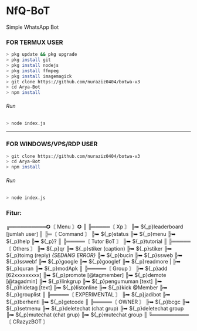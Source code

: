 # NfQ-BoT
Simple WhatsApp Bot

### FOR TERMUX USER
```bash
> pkg update && pkg upgrade
> pkg install git
> pkg install nodejs
> pkg install ffmpeg
> pkg install imagemagick
> git clone https://github.com/nuraziz0404/botwa-v3
> cd Arya-Bot
> npm install
```
###### Run
```bash
> node index.js
```

---------

### FOR WINDOWS/VPS/RDP USER
```bash
> git clone https://github.com/nuraziz0404/botwa-v3
> cd Arya-Bot
> npm install
```
###### Run
```bash
> node index.js
```

### Fitur:
╔══════════✪〘 Menu 〙✪
║
╠═════〘 Xp 〙
╠➥ ${_p}leaderboard [jumlah user]
║
╠═〘 Command 〙 
╠➥ ${_p}status
╠➥ ${_p}menu
╠➥ ${_p}help
╠➥ ${_p}?
║
╠═════〘 Tutor BoT 〙
╠➥ ${_p}tutorial
║
╠═════〘 Others 〙
╠➥ ${_p}qr <teks>
╠➥ ${_p}stiker (caption)
╠➥ ${_p}stiker <url>
╠➥ ${_p}toimg (reply) *{SEDANG ERROR}*
╠➥ ${_p}bucin
╠➥ ${_p}ssweb <url>
╠➥ ${_p}sswebf <url>
╠➥ ${_p}google <pencarian>
╠➥ ${_p}googlef <pencarian>
╠➥ ${_p}readmore <teks>|<sembunyi>
╠➥ ${_p}quran
╠➥ ${_p}modApk
║
╠═════〘 Group 〙
╠➥ ${_p}add [62xxxxxxxxx]
╠➥ ${_p}promote [@tagmember]
╠➥ ${_p}demote [@tagadmin]
╠➥ ${_p}linkgrup
╠➥ ${_p}pengumuman [text]
╠➥ ${_p}hidetag [text]
╠➥ ${_p}listonline
╠➥ ${_p}kick @Member
╠➥ ${_p}grouplist
║
╠═════〘 EXPERIMENTAL 〙
╠➥ ${_p}jadibot
╠➥ ${_p}berhenti
╠➥ ${_p}getcode
║
╠═════〘 OWNER 〙
╠➥ ${_p}bcgc <teks>
╠➥ ${_p}setmenu <teks>
╠➥ ${_p}deletechat (chat grup)
╠➥ ${_p}deletechat group
╠➥ ${_p}mutechat (chat grup)
╠➥ ${_p}mutechat group
║
╚══════════〘 CRazyzBOT 〙
